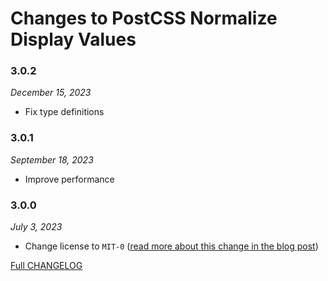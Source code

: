# Changes to PostCSS Normalize Display Values

### 3.0.2

_December 15, 2023_

- Fix type definitions

### 3.0.1

_September 18, 2023_

- Improve performance

### 3.0.0

_July 3, 2023_

- Change license to `MIT-0` ([read more about this change in the blog post](https://preset-env.cssdb.org/blog/license-change/))

[Full CHANGELOG](https://github.com/csstools/postcss-plugins/tree/main/plugins/postcss-normalize-display-values/CHANGELOG.md)
